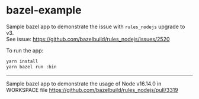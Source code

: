 # bazel-example

Sample bazel app to demonstrate the issue with `rules_nodejs` upgrade to v3.  
See issue: https://github.com/bazelbuild/rules_nodejs/issues/2520

To run the app:
```sh
yarn install
yarn bazel run :bin
```

---

Sample bazel app to demonstrate the usage of Node v16.14.0 in WORKSPACE file
https://github.com/bazelbuild/rules_nodejs/pull/3319
